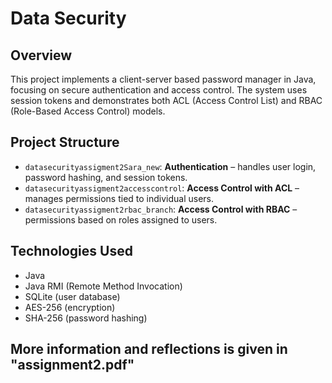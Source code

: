 # Data Security
## Overview
This project implements a client-server based password manager in Java, focusing on secure authentication and access control. The system uses session tokens and demonstrates both ACL (Access Control List) and RBAC (Role-Based Access Control) models.

## Project Structure
- `datasecurityassigment2Sara_new`: **Authentication** – handles user login, password hashing, and session tokens.
- `datasecurityassigment2accesscontrol`: **Access Control with ACL** – manages permissions tied to individual users.
- `datasecurityassigment2rbac_branch`: **Access Control with RBAC** – permissions based on roles assigned to users.

## Technologies Used
- Java
- Java RMI (Remote Method Invocation)
- SQLite (user database)
- AES-256 (encryption)
- SHA-256 (password hashing)

## More information and reflections is given in "assignment2.pdf"
